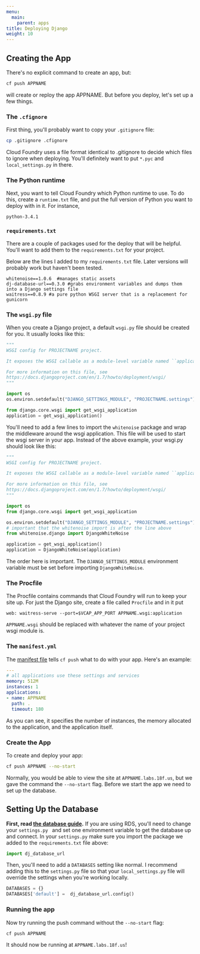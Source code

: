 ```yaml
---
menu:
  main:
    parent: apps
title: Deploying Django
weight: 10
---
```


## Creating the App

There's no explicit command to create an app, but:

```bash
cf push APPNAME
```

will create or reploy the app APPNAME. But before you deploy, let's set up a few things.

### The `.cfignore`

First thing, you'll probably want to copy your `.gitignore` file:

```bash
cp .gitignore .cfignore
```

Cloud Foundry uses a file format identical to .gitignore to decide which files to ignore when deploying. You'll definitely want to put `*.pyc` and `local_settings.py` in there.

### The Python runtime

Next, you want to tell Cloud Foundry which Python runtime to use. To do this, create a `runtime.txt` file, and put the full version of Python you want to deploy with in it. For instance,

```
python-3.4.1
```

### `requirements.txt`

There are a couple of packages used for the deploy that will be helpful. You'll want to add them to the `requirements.txt` for your project.

Below are the lines I added to my `requirements.txt` file. Later versions will probably work but haven't been tested.

```
whitenoise==1.0.6  #manages static assets
dj-database-url==0.3.0 #grabs environment variables and dumps them into a Django settings file
waitress==0.8.9 #a pure python WSGI server that is a replacement for gunicorn
```

### The `wsgi.py` file

When you create a Django project, a default `wsgi.py` file should be created for you. It usually looks like this:

```python
"""
WSGI config for PROJECTNAME project.

It exposes the WSGI callable as a module-level variable named ``application``.

For more information on this file, see
https://docs.djangoproject.com/en/1.7/howto/deployment/wsgi/
"""

import os
os.environ.setdefault("DJANGO_SETTINGS_MODULE", "PROJECTNAME.settings")

from django.core.wsgi import get_wsgi_application
application = get_wsgi_application()
```

You'll need to add a few lines to import the `whitenoise` package and wrap the middleware around the wsgi application. This file will be used to start the wsgi server in your app. Instead of the above example, your wsgi.py should look like this:

```python
"""
WSGI config for PROJECTNAME project.

It exposes the WSGI callable as a module-level variable named ``application``.

For more information on this file, see
https://docs.djangoproject.com/en/1.7/howto/deployment/wsgi/
"""

import os
from django.core.wsgi import get_wsgi_application

os.environ.setdefault("DJANGO_SETTINGS_MODULE", "PROJECTNAME.settings")
# important that the whitenoise import is after the line above
from whitenoise.django import DjangoWhiteNoise

application = get_wsgi_application()
application = DjangoWhiteNoise(application)
```

The order here is important. The `DJANGO_SETTINGS_MODULE` environment variable must be set before importing `DjangoWhiteNoise`.

### The Procfile

The Procfile contains commands that Cloud Foundry will run to keep your site up. For just the Django site, create a file called `Procfile` and in it put

```
web: waitress-serve --port=$VCAP_APP_PORT APPNAME.wsgi:application
```

`APPNAME.wsgi` should be replaced with whatever the name of your project wsgi module is.

### The `manifest.yml`

The [manifest file](http://docs.cloudfoundry.org/devguide/deploy-apps/manifest.html) tells `cf push` what to do with your app. Here's an example:

```yaml
---
# all applications use these settings and services
memory: 512M
instances: 1
applications:
- name: APPNAME
  path: .
  timeout: 180
```

As you can see, it specifies the number of instances, the memory allocated to the application, and the application itself.

### Create the App

To create and deploy your app:

```bash
cf push APPNAME --no-start
```

Normally, you would be able to view the site at `APPNAME.labs.18f.us`, but we gave the command the `--no-start` flag. Before we start the app we need to set up the database.

## Setting Up the Database

**First, read [the database guide](/apps/databases/).** If you are using RDS, you'll need to change your `settings.py ` and set one environment variable to get the database up and connect. In your `settings.py` make sure you import the package we added to the `requirements.txt` file above:

```python
import dj_database_url
```

Then, you'll need to add a `DATABASES` setting like normal. I recommend adding this to the `settings.py` file so that your `local_settings.py` file will override the settings when you're working locally.

```python
DATABASES = {}
DATABASES['default'] =  dj_database_url.config()
```

### Running the app

Now try running the push command without the `--no-start` flag:

```bash
cf push APPNAME
```

It should now be running at `APPNAME.labs.18f.us`!
